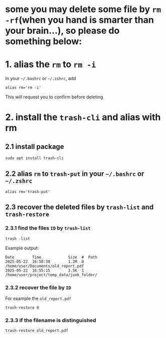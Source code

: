 # some you may delete some file by `rm -rf`(when you hand is smarter than your brain...), so please do something below:

# 1. alias the `rm` to `rm -i` 
In your `~/.bashrc` or `~/.zshrc`, add
```
alias rm='rm -i'
``` 
This will request you to confirm before deleting

# 2. install the `trash-cli` and alias with rm
## 2.1 install package
```
sudo apt install trash-cli
```
## 2.2 alias `rm` to `trash-put` in your `~/.bashrc` or `~/.zshrc`
```
alias rm='trash-put'
```
## 2.3 recover the deleted files by `trash-list` and `trash-restore`
### 2.3.1 find the files `ID` by `trash-list`
```
trash -list
```

Example output:
```
Date        Time            Size  #  Path
2025-05-22  16:50:30        1.2M  0  /home/user/Documents/old_report.pdf
2025-05-22  16:55:15        3.5K  1  /home/user/project/temp_data/junk_folder/
```

### 2.3.2 recover the file by `ID`
For example the `old_report.pdf`
```
trash-restore 0
```

### 2.3.3 if the filename is distinguished
```
trash-restore old_report.pdf
```
